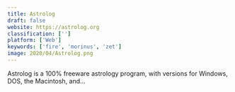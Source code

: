 ```yaml
---
title: Astrolog
draft: false 
website: https://astrolog.org
classification: ['']
platform: ['Web']
keywords: ['fire', 'morinus', 'zet']
image: 2020/04/Astrolog.png
---
```

Astrolog is a 100% freeware astrology program, with versions for Windows, DOS, the Macintosh, and...
